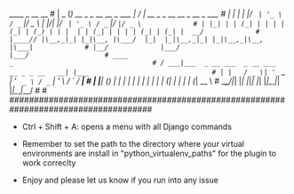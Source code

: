  ____  _                           __  __                                           #
|  _ \(_) __ _ _ __   __ _  ___   |  \/  | __ _ _ __   __ _  __ _  ___              #
| | | | |/ _` | '_ \ / _` |/ _ \  | |\/| |/ _` | '_ \ / _` |/ _` |/ _ \             #
| |_| | | (_| | | | | (_| | (_) | | |  | | (_| | | | | (_| | (_| |  __/             #
|____// |\__,_|_| |_|\__, |\___/  |_|  |_|\__,_|_| |_|\__,_|\__, |\___|             #
    |__/             |___/                                  |___/                   #
  ____                                          _                                   #
 / ___|___  _ __ ___  _ __ ___   __ _ _ __   __| |___                               #
| |   / _ \| '_ ` _ \| '_ ` _ \ / _` | '_ \ / _` / __|                              #
| |__| (_) | | | | | | | | | | | (_| | | | | (_| \__ \                              #
 \____\___/|_| |_| |_|_| |_| |_|\__,_|_| |_|\__,_|___/                              #
                                                                                    #
#####################################################################################


- Ctrl + Shift + A: opens a menu with all Django commands

- Remember to set the path to the directory where your virtual environments are install in "python_virtualenv_paths" for the plugin to work correclty

- Enjoy and please let us know if you run into any issue 